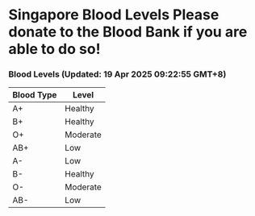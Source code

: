 Singapore Blood Levels
 Please donate to the Blood Bank if you are able to do so!
================================================================================================================================

### Blood Levels (Updated: 19 Apr 2025 09:22:55 GMT+8)
| Blood Type | Level     |
|------------|-----------|
| A+     | Healthy |
| B+     | Healthy |
| O+     | Moderate |
| AB+     | Low |
| A-     | Low |
| B-     | Healthy |
| O-     | Moderate |
| AB-     | Low |
